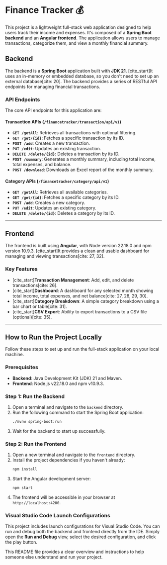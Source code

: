 # Finance Tracker 💰

This project is a lightweight full-stack web application designed to help users track their income and expenses. It's composed of a **Spring Boot backend** and an **Angular frontend**. The application allows users to manage transactions, categorize them, and view a monthly financial summary.

## Backend

The backend is a **Spring Boot** application built with **JDK 21**. [cite\_start]It uses an in-memory or embedded database, so you don't need to set up an external database[cite: 20]. The backend provides a series of RESTful API endpoints for managing financial transactions.

### API Endpoints

The core API endpoints for this application are:

#### Transaction APIs (`/financetracker/transaction/api/v1`)

  * **`GET /getAll`**: Retrieves all transactions with optional filtering.
  * **`GET /get/{id}`**: Fetches a specific transaction by its ID.
  * **`POST /add`**: Creates a new transaction.
  * **`PUT /edit`**: Updates an existing transaction.
  * **`DELETE /delete/{id}`**: Deletes a transaction by its ID.
  * **`POST /summary`**: Generates a monthly summary, including total income, total expenses, and balance.
  * **`POST /download`**: Downloads an Excel report of the monthly summary.

#### Category APIs (`/financetracker/category/api/v1`)

  * **`GET /getAll`**: Retrieves all available categories.
  * **`GET /get/{id}`**: Fetches a specific category by its ID.
  * **`POST /add`**: Creates a new category.
  * **`PUT /edit`**: Updates an existing category.
  * **`DELETE /delete/{id}`**: Deletes a category by its ID.

-----

## Frontend

The frontend is built using **Angular**, with Node version 22.18.0 and npm version 10.9.3. [cite\_start]It provides a clean and usable dashboard for managing and viewing transactions[cite: 27, 32].

### Key Features

  * [cite\_start]**Transaction Management**: Add, edit, and delete transactions[cite: 26].
  * [cite\_start]**Dashboard**: A dashboard for any selected month showing total income, total expenses, and net balance[cite: 27, 28, 29, 30].
  * [cite\_start]**Category Breakdown**: A simple category breakdown using a bar chart or table[cite: 31].
  * [cite\_start]**CSV Export**: Ability to export transactions to a CSV file (optional)[cite: 35].

-----

## How to Run the Project Locally

Follow these steps to set up and run the full-stack application on your local machine.

### Prerequisites

  * **Backend**: Java Development Kit (JDK) 21 and Maven.
  * **Frontend**: Node.js v22.18.0 and npm v10.9.3.

### Step 1: Run the Backend

1.  Open a terminal and navigate to the `backend` directory.
2.  Run the following command to start the Spring Boot application:
    ```bash
    ./mvnw spring-boot:run
    ```
3.  Wait for the backend to start up successfully.

### Step 2: Run the Frontend

1.  Open a new terminal and navigate to the `frontend` directory.
2.  Install the project dependencies if you haven't already:
    ```bash
    npm install
    ```
3.  Start the Angular development server:
    ```bash
    npm start
    ```
4.  The frontend will be accessible in your browser at `http://localhost:4200`.

### Visual Studio Code Launch Configurations

This project includes launch configurations for Visual Studio Code. You can run and debug both the backend and frontend directly from the IDE. Simply open the **Run and Debug** view, select the desired configuration, and click the play button.

This README file provides a clear overview and instructions to help someone else understand and run your project.